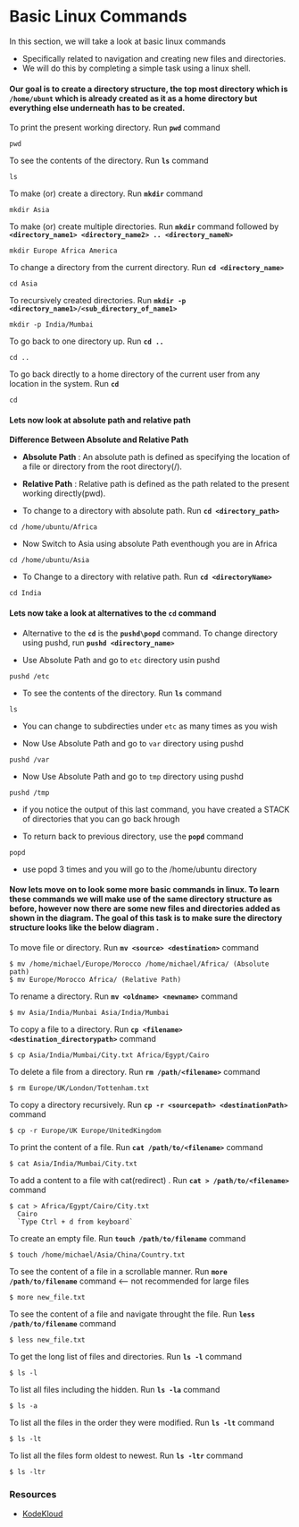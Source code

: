 # Basic Linux Commands


In this section, we will take a look at basic linux commands 
- Specifically related to navigation and creating new files and directories.
- We will do this by completing a simple task using a linux shell.

#### Our goal is to create a directory structure, the top most directory which is **`/home/ubunt`** which is already created as it as a home directory but everything else underneath has to be created. 


To print the present working directory. Run **`pwd`** command
```
pwd
```

To see the contents of the directory. Run **`ls`** command
```
ls 
````

To make (or) create a directory. Run **`mkdir`** command
```
mkdir Asia
```

To make (or) create multiple directories. Run **`mkdir`** command followed by **`<directory_name1> <directory_name2> .. <directory_nameN>`**
```
mkdir Europe Africa America
```

To change a directory from the current directory. Run **`cd <directory_name>`**
```
cd Asia
```

To recursively created directories. Run **`mkdir -p <directory_name1>/<sub_directory_of_name1>`**
```
mkdir -p India/Mumbai
```

To go back to one directory up. Run **`cd ..`**
```
cd ..
```

To go back directly to a home directory of the current user from any location in the system. Run **`cd`**
```
cd
```

#### Lets now look at absolute path and relative path


**Difference Between Absolute and Relative Path**

- **Absolute Path** : An absolute path is defined as specifying the location of a file or directory from the root directory(/).
- **Relative Path** : Relative path is defined as the path related to the present working directly(pwd).

- To change to a directory with absolute path. Run **`cd <directory_path>`**
```
cd /home/ubuntu/Africa
```


- Now Switch to Asia using absolute Path eventhough you are in Africa 
```
cd /home/ubuntu/Asia
```


- To Change to a directory with relative path. Run **`cd <directoryName>`**
```
cd India
```



#### Lets now take a look at alternatives to the **`cd`** command



- Alternative to the **`cd`** is the **`pushd\popd`** command. To change directory using pushd, run **`pushd <directory_name>`**

- Use Absolute Path and go to ```etc``` directory usin pushd

```
pushd /etc
```

- To see the contents of the directory. Run **`ls`** command
```
ls 
````

- You can change to subdirecties under ```etc``` as many times as you wish

- Now Use Absolute Path and go to ```var``` directory using pushd
```
pushd /var
```

- Now Use Absolute Path and go to ```tmp``` directory using pushd
```
pushd /tmp
```

- if you notice the output of this last command, you have created a STACK of directories that you can go back hrough


- To return back to previous directory, use the **`popd`** command

```
popd
```

- use popd 3 times and you will go to the /home/ubuntu directory


#### Now lets move on to look some more basic commands in linux. To learn these commands we will make use of the same directory structure as before, however now there are some new files and directories added as shown in the diagram. The goal of this task is to make sure the directory structure looks like the below diagram .


To move file or directory. Run **`mv <source> <destination>`** command
```
$ mv /home/michael/Europe/Morocco /home/michael/Africa/ (Absolute path)
$ mv Europe/Morocco Africa/ (Relative Path)
```

To rename a directory. Run **`mv <oldname> <newname>`** command
```
$ mv Asia/India/Munbai Asia/India/Mumbai
```

To copy a file to a directory. Run **`cp <filename> <destination_directorypath>`** command
```
$ cp Asia/India/Mumbai/City.txt Africa/Egypt/Cairo
```

To delete a file from a directory. Run **`rm /path/<filename>`** command
```
$ rm Europe/UK/London/Tottenham.txt
```

To copy a directory recursively. Run **`cp -r <sourcepath> <destinationPath>`** command
```
$ cp -r Europe/UK Europe/UnitedKingdom
```

To print the content of a file. Run **`cat /path/to/<filename>`** command
```
$ cat Asia/India/Mumbai/City.txt
```

To add a content to a file with cat(redirect) . Run **`cat > /path/to/<filename>`** command
```
$ cat > Africa/Egypt/Cairo/City.txt
  Cairo
  `Type Ctrl + d from keyboard`
```

To create an empty file. Run **`touch /path/to/filename`** command
```
$ touch /home/michael/Asia/China/Country.txt
```

To see the content of a file in a scrollable manner. Run **`more /path/to/filename`** command <-- not recommended for large files
```
$ more new_file.txt
```

To see the content of a file and navigate throught the file. Run **`less /path/to/filename`** command
```
$ less new_file.txt
```

To get the long list of files and directories. Run **`ls -l`** command
```
$ ls -l
```

To list all files including the hidden. Run **`ls -la`** command
```
$ ls -a
```

To list all the files in the order they were modified. Run **`ls -lt`** command
```
$ ls -lt
```

To list all the files form oldest to newest. Run **`ls -ltr`** command
```
$ ls -ltr
```

### Resources


- [KodeKloud](https://github.com/kodekloudhub/linux-basics-course)